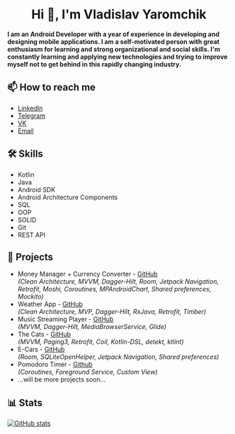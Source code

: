<h1 align="center">
  Hi 👋, I'm Vladislav Yaromchik
</h1>

<b>
  I am an Android Developer with a year of experience in developing and designing mobile applications. I am a self-motivated person with great enthusiasm for learning and strong organizational and social skills. I'm constantly learning and applying new technologies and trying to improve myself not to get behind in this rapidly changing industry.
</b>

## 📫 How to reach me 

  - [LinkedIn](https://www.linkedin.com/in/yaromchikv/)
  - [Telegram](https://t.me/yaromchikV)
  - [VK](https://vk.com/yaromchik.vlad)
  - [Email](mailto:vladislav.yaromchik@gmail.com)

## 🛠 Skills

  - Kotlin
  - Java
  - Android SDK
  - Android Architecture Components
  - SQL
  - OOP
  - SOLID
  - Git
  - REST API

## 💼 Projects

  - Money Manager + Currency Converter - [GitHub](https://github.com/yaromchikV/Money-Manager)  
<i>(Clean Architecture, MVVM, Dagger-Hilt, Room, Jetpack Navigation, Retrofit, Moshi, Coroutines, MPAndroidChart, Shared preferences, Mockito)</i>
  - Weather App - [GitHub](https://github.com/yaromchikV/Weather-App)  
<i>(Clean Architecture, MVP, Dagger-Hilt, RxJava, Retrofit, Timber)</i>
  - Music Streaming Player - [GitHub](https://github.com/yaromchikV/Music-Player)  
<i>(MVVM, Dagger-Hilt, MediaBrowserService, Glide)</i>
  - The Cats - [GitHub](https://github.com/yaromchikV/The-Cats)  
<i>(MVVM, Paging3, Retrofit, Coil, Kotlin-DSL, detekt, ktlint)</i>
  - E-Cars - [GitHub](https://github.com/yaromchikV/E-Cars)  
<i>(Room, SQLiteOpenHelper, Jetpack Navigation, Shared preferences)</i>
  - Pomodoro Timer - [Github](https://github.com/yaromchikV/Pomodoro-Timer)  
<i>(Coroutines, Foreground Service, Custom View)</i>
  - ...will be more projects soon...

## 📊 Stats

[![GitHub stats](https://github-readme-stats.vercel.app/api/top-langs?username=yaromchikV&theme=github_dark&layout=compact&card_width=600)](https://github.com/yaromchikV?tab=repositories) 

